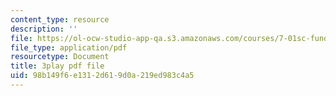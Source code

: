 ```yaml
---
content_type: resource
description: ''
file: https://ol-ocw-studio-app-qa.s3.amazonaws.com/courses/7-01sc-fundamentals-of-biology-fall-2011/98b149f6e1312d619d0a219ed983c4a5_PzY0MWEEE6U.pdf
file_type: application/pdf
resourcetype: Document
title: 3play pdf file
uid: 98b149f6-e131-2d61-9d0a-219ed983c4a5
---
```

